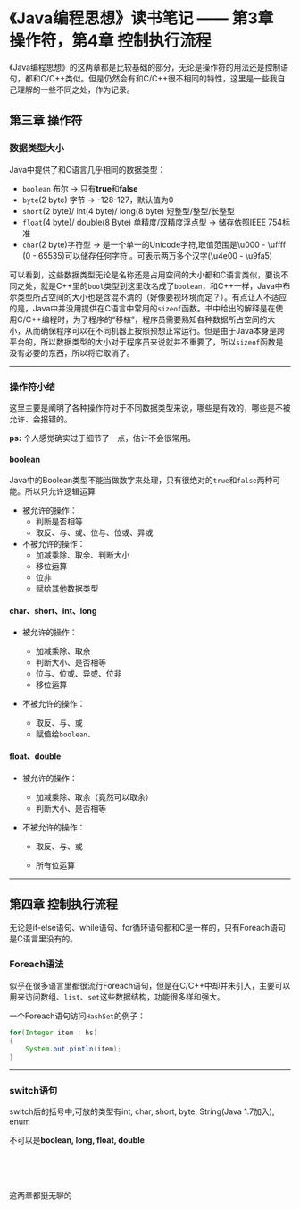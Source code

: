 # 《Java编程思想》读书笔记 —— 第3章 操作符，第4章 控制执行流程

《Java编程思想》的这两章都是比较基础的部分，无论是操作符的用法还是控制语句，都和C/C++类似。但是仍然会有和C/C++很不相同的特性，这里是一些我自己理解的一些不同之处，作为记录。

## 第三章  操作符

### 数据类型大小

Java中提供了和C语言几乎相同的数据类型：

- `boolean` 布尔 → 只有**true**和**false**
- `byte`(2 byte) 字节 → -128-127，默认值为0
- `short`(2 byte)/ int(4 byte)/ long(8 byte) 短整型/整型/长整型
- `float`(4 byte)/ double(8 Byte) 单精度/双精度浮点型 → 储存依照IEEE 754标准
- `char`(2 byte)字符型 → 是一个单一的Unicode字符,取值范围是\u000 - \uffff (0 - 65535)可以储存任何字符 。可表示两万多个汉字(\u4e00 - \u9fa5)

可以看到，这些数据类型无论是名称还是占用空间的大小都和C语言类似，要说不同之处，就是C++里的`bool`类型到这里改名成了`boolean`，和C++一样，Java中布尔类型所占空间的大小也是含混不清的（好像要视环境而定？）。有点让人不适应的是，Java中并没用提供在C语言中常用的`sizeof`函数。书中给出的解释是在使用C/C++编程时，为了程序的“移植”，程序员需要熟知各种数据所占空间的大小，从而确保程序可以在不同机器上按照预想正常运行。但是由于Java本身是跨平台的，所以数据类型的大小对于程序员来说就并不重要了，所以`sizeof`函数是没有必要的东西，所以将它取消了。

---

### 操作符小结

这里主要是阐明了各种操作符对于不同数据类型来说，哪些是有效的，哪些是不被允许、会报错的。

**ps:** 个人感觉确实过于细节了一点，估计不会很常用。

#### **boolean**

Java中的Boolean类型不能当做数字来处理，只有很绝对的`true`和`false`两种可能。所以只允许逻辑运算

- 被允许的操作：
  - 判断是否相等
  - 取反、与、或、位与、位或、异或
- 不被允许的操作：
  - 加减乘除、取余、判断大小
  - 移位运算
  - 位非
  - 赋给其他数据类型

#### **char、short、int、long**

- 被允许的操作：
  - 加减乘除、取余
  - 判断大小、是否相等
  - 位与、位或、异或、位非
  - 移位运算

- 不被允许的操作：
  - 取反、与、或
  - 赋值给`boolean`、

#### **float、double**

- 被允许的操作：

  - 加减乘除、取余（竟然可以取余）
  - 判断大小、是否相等

- 不被允许的操作：

  - 取反、与、或

  - 所有位运算



---



## 第四章  控制执行流程

无论是if-else语句、while语句、for循环语句都和C是一样的，只有Foreach语句是C语言里没有的。

### Foreach语法

似乎在很多语言里都很流行Foreach语句，但是在C/C++中却并未引入，主要可以用来访问数组、`list`、`set`这些数据结构，功能很多样和强大。

一个Foreach语句访问`HashSet`的例子：

```java
for(Integer item : hs)
{
    System.out.pintln(item);
}
```

---

### switch语句

switch后的括号中,可放的类型有int, char, short, byte, String(Java 1.7加入), enum

不可以是**boolean, long, float, double**

<br>

<br>

<br>

~~这两章都挺无聊的~~

